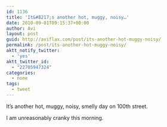 ```yaml
---
id: 1136
title: 'It&#8217;s another hot, muggy, noisy…'
date: 2010-09-01T09:15:37+00:00
author: Avi
layout: post
guid: http://aviflax.com/post/its-another-hot-muggy-noisy/
permalink: /post/its-another-hot-muggy-noisy/
aktt_notify_twitter:
  - 'yes'
aktt_twitter_id:
  - "22705947324"
categories:
  - none
tags:
  - tweet
---
```

It&#8217;s another hot, muggy, noisy, smelly day on 100th street.

I am unreasonably cranky this morning.
